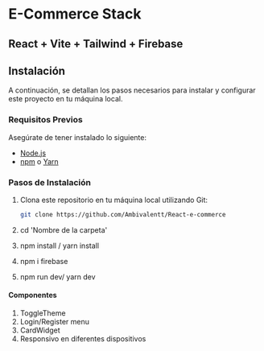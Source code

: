 # E-Commerce Stack

## React + Vite + Tailwind + Firebase



## Instalación

A continuación, se detallan los pasos necesarios para instalar y configurar este proyecto en tu máquina local.

### Requisitos Previos

Asegúrate de tener instalado lo siguiente:

- [Node.js](https://nodejs.org/)
- [npm](https://www.npmjs.com/) o [Yarn](https://yarnpkg.com/)

### Pasos de Instalación

1. Clona este repositorio en tu máquina local utilizando Git:

   ```bash
   git clone https://github.com/Ambivalentt/React-e-commerce

2. cd 'Nombre de la carpeta'
3. npm install / yarn install
4. npm i firebase
5. npm run dev/ yarn dev

#### Componentes
1. ToggleTheme
2. Login/Register menu
3. CardWidget
4. Responsivo en diferentes dispositivos


